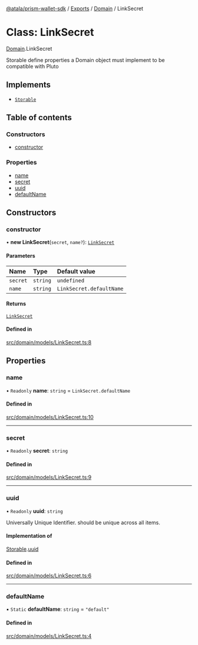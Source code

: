 [@atala/prism-wallet-sdk](../README.md) / [Exports](../modules.md) / [Domain](../modules/Domain.md) / LinkSecret

# Class: LinkSecret

[Domain](../modules/Domain.md).LinkSecret

Storable
define properties a Domain object must implement to be compatible with Pluto

## Implements

- [`Storable`](../interfaces/Domain.Pluto.Storable.md)

## Table of contents

### Constructors

- [constructor](Domain.LinkSecret.md#constructor)

### Properties

- [name](Domain.LinkSecret.md#name)
- [secret](Domain.LinkSecret.md#secret)
- [uuid](Domain.LinkSecret.md#uuid)
- [defaultName](Domain.LinkSecret.md#defaultname)

## Constructors

### constructor

• **new LinkSecret**(`secret`, `name?`): [`LinkSecret`](Domain.LinkSecret.md)

#### Parameters

| Name | Type | Default value |
| :------ | :------ | :------ |
| `secret` | `string` | `undefined` |
| `name` | `string` | `LinkSecret.defaultName` |

#### Returns

[`LinkSecret`](Domain.LinkSecret.md)

#### Defined in

[src/domain/models/LinkSecret.ts:8](https://github.com/hyperledger/identus-edge-agent-sdk-ts/blob/09a15046403a2249034c5ff5dfc7e6e562cd9171/src/domain/models/LinkSecret.ts#L8)

## Properties

### name

• `Readonly` **name**: `string` = `LinkSecret.defaultName`

#### Defined in

[src/domain/models/LinkSecret.ts:10](https://github.com/hyperledger/identus-edge-agent-sdk-ts/blob/09a15046403a2249034c5ff5dfc7e6e562cd9171/src/domain/models/LinkSecret.ts#L10)

___

### secret

• `Readonly` **secret**: `string`

#### Defined in

[src/domain/models/LinkSecret.ts:9](https://github.com/hyperledger/identus-edge-agent-sdk-ts/blob/09a15046403a2249034c5ff5dfc7e6e562cd9171/src/domain/models/LinkSecret.ts#L9)

___

### uuid

• `Readonly` **uuid**: `string`

Universally Unique Identifier.
should be unique across all items.

#### Implementation of

[Storable](../interfaces/Domain.Pluto.Storable.md).[uuid](../interfaces/Domain.Pluto.Storable.md#uuid)

#### Defined in

[src/domain/models/LinkSecret.ts:6](https://github.com/hyperledger/identus-edge-agent-sdk-ts/blob/09a15046403a2249034c5ff5dfc7e6e562cd9171/src/domain/models/LinkSecret.ts#L6)

___

### defaultName

▪ `Static` **defaultName**: `string` = `"default"`

#### Defined in

[src/domain/models/LinkSecret.ts:4](https://github.com/hyperledger/identus-edge-agent-sdk-ts/blob/09a15046403a2249034c5ff5dfc7e6e562cd9171/src/domain/models/LinkSecret.ts#L4)
